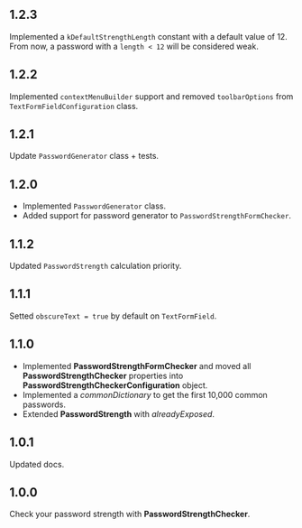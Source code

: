 ## 1.2.3
Implemented a `kDefaultStrengthLength` constant with a default value of 12.
From now, a password with a `length < 12` will be considered weak.
## 1.2.2
Implemented `contextMenuBuilder` support and removed `toolbarOptions` from `TextFormFieldConfiguration` class.
## 1.2.1
Update `PasswordGenerator` class + tests.
## 1.2.0
- Implemented `PasswordGenerator` class.
- Added support for password generator to `PasswordStrengthFormChecker`.
## 1.1.2
Updated `PasswordStrength` calculation priority.
## 1.1.1
Setted `obscureText = true` by default on `TextFormField`.
## 1.1.0
- Implemented **PasswordStrengthFormChecker** and moved all **PasswordStrengthChecker** properties into **PasswordStrengthCheckerConfiguration** object.
- Implemented a *commonDictionary* to get the first 10,000 common passwords.
- Extended **PasswordStrength** with *alreadyExposed*.
## 1.0.1
Updated docs.
## 1.0.0
Check your password strength with **PasswordStrengthChecker**.
